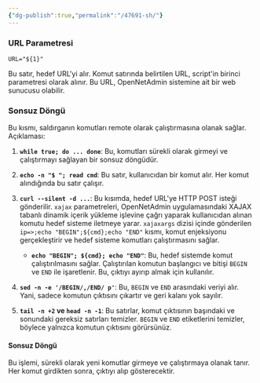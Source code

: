 ```yaml
---
{"dg-publish":true,"permalink":"/47691-sh/"}
---
```



### URL Parametresi

```
URL="${1}"
```

Bu satır, hedef URL'yi alır. Komut satırında belirtilen URL, script'in birinci parametresi olarak alınır. Bu URL, OpenNetAdmin sistemine ait bir web sunucusu olabilir.


### Sonsuz Döngü

Bu kısmı, saldırganın komutları remote olarak çalıştırmasına olanak sağlar. Açıklaması:

1. **`while true; do ... done`**: Bu, komutları sürekli olarak girmeyi ve çalıştırmayı sağlayan bir sonsuz döngüdür.
    
2. **`echo -n "$ "; read cmd`**: Bu satır, kullanıcıdan bir komut alır. Her komut alındığında bu satır çalışır.
    
3. **`curl --silent -d ...`**: Bu kısımda, hedef URL'ye HTTP POST isteği gönderilir. `xajax` parametreleri, OpenNetAdmin uygulamasındaki XAJAX tabanlı dinamik içerik yükleme işlevine çağrı yaparak kullanıcıdan alınan komutu hedef sisteme iletmeye yarar. `xajaxargs` dizisi içinde gönderilen `ip=>;echo "BEGIN";${cmd};echo "END"` kısmı, komut enjeksiyonu gerçekleştirir ve hedef sisteme komutları çalıştırmasını sağlar.
    
    - **`echo "BEGIN"; ${cmd}; echo "END"`**: Bu, hedef sistemde komut çalıştırılmasını sağlar. Çalıştırılan komutun başlangıcı ve bitişi `BEGIN` ve `END` ile işaretlenir. Bu, çıktıyı ayırıp almak için kullanılır.
4. **`sed -n -e '/BEGIN/,/END/ p'`**: Bu, `BEGIN` ve `END` arasındaki veriyi alır. Yani, sadece komutun çıktısını çıkartır ve geri kalanı yok sayılır.
    
5. **`tail -n +2` ve `head -n -1`**: Bu satırlar, komut çıktısının başındaki ve sonundaki gereksiz satırları temizler. `BEGIN` ve `END` etiketlerini temizler, böylece yalnızca komutun çıktısını görürsünüz.
    

#### Sonsuz Döngü

Bu işlemi, sürekli olarak yeni komutlar girmeye ve çalıştırmaya olanak tanır. Her komut girdikten sonra, çıktıyı alıp gösterecektir.
